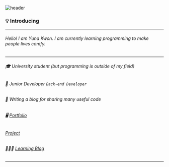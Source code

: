 
![header](https://capsule-render.vercel.app/api?type=soft&color=auto&height=150&section=header&text=Hi%20there!☺️&fontSize=50)

### 💡 Introducing

---

###### Hello!  I am Yuna Kwon. I am currently learning programming to make people lives comfy.
---
###### 🎓 University student (but programming is outside of my field)
###### 🌱 Junior Developer `Back-end Developer`
###### 📝 Writing a blog for sharing many useful code


######  🖥 [Portfolio](https://yuna1880.github.io/index.html)
###### [Project](http://alwaysbom.xyz/)
######  👩🏻‍💻 [Learning Blog](https://blog.naver.com/yunang1880)

---


<!--
**yuna1880/yuna1880** is a ✨ _special_ ✨ repository because its `README.md` (this file) appears on your GitHub profile.



